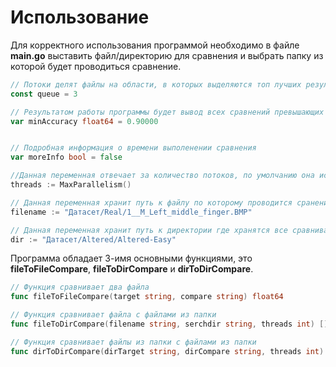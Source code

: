 # Использование
Для корректного использования программой необходимо в файле **main.go** выставить файл/директорию для сравнения и выбрать папку из которой будет проводиться сравнение.

```Go
// Потоки делят файлы на области, в которых выделяются топ лучших результатов, данное значение отвечает за длину этого топа
const queue = 3

// Результатом работы программы будет вывод всех сравнений превышающих данное значение точности
var minAccuracy float64 = 0.90000


// Подробная информация о времени выполенении сравнения
var moreInfo bool = false

//Данная переменная отвечает за количество потоков, по умолчанию она использует все свободные
threads := MaxParallelism()

// Данная переменная хранит путь к файлу по которому проводится сранение 
filename := "Датасет/Real/1__M_Left_middle_finger.BMP"

// Данная переменная хранит путь к директории где хранятся все сравниваемые с оригиналом файлы
dir := "Датасет/Altered/Altered-Easy"
```

Программа обладает 3-имя основными функциями, это **fileToFileCompare**, **fileToDirCompare** и **dirToDirCompare**.

```Go
// Функция сравнивает два файла
func fileToFileCompare(target string, compare string) float64

// Функция сравнивает файла с файлами из папки
func fileToDirCompare(filename string, serchdir string, threads int) []Info 

// Функция сравнивает файлы из папки с файлами из папки
func dirToDirCompare(dirTarget string, dirCompare string, threads int) [][]Info
```
